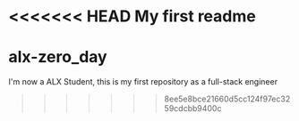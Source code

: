 <<<<<<< HEAD
My first readme
=======
# alx-zero_day
I'm now a ALX Student, this is my first repository as a full-stack engineer
>>>>>>> 8ee5e8bce21660d5cc124f97ec3259cdcbb9400c
